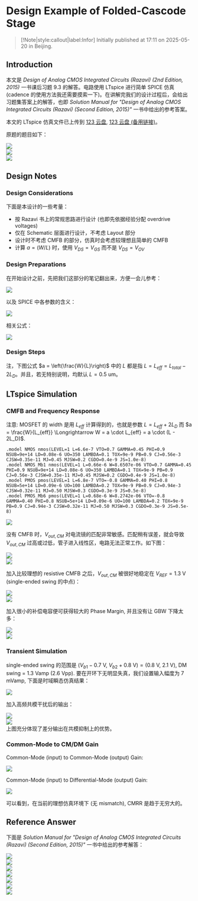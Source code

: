 # Design Example of Folded-Cascode Stage

> [!Note|style:callout|label:Infor]
> Initially published at 17:11 on 2025-05-20 in Beijing.

## Introduction

本文是 *Design of Analog CMOS Integrated Circuits (Razavi) (2nd Edition, 2015)* 一书课后习题 9.3 的解答。电路使用 LTspice 进行简单 SPICE 仿真 (cadence 的使用方法我还需要摸索一下)。在讲解完我们的设计过程后，会给出习题集答案上的解答，也即 *Solution Manual for "Design of Analog CMOS Integrated Circuits (Razavi) (Second Edition, 2015)"* 一书中给出的参考答案。


本文的 LTspice 仿真文件已上传到 [123 云盘](https://www.123684.com/s/0y0pTd-YUUj3), [123 云盘 (备用链接)](https://www.123912.com/s/0y0pTd-YUUj3)。

原题的题目如下：


<div class="center"><img src="https://imagebank-0.oss-cn-beijing.aliyuncs.com/VS-PicGo/2025-05-20-17-18-46_Design Example of Folded-Cascode Stage.png"/></div>
<div class="center"><img src="https://imagebank-0.oss-cn-beijing.aliyuncs.com/VS-PicGo/2025-05-20-17-19-12_Design Example of Folded-Cascode Stage.png"/></div>
<div class="center"><img src="https://imagebank-0.oss-cn-beijing.aliyuncs.com/VS-PicGo/2025-05-20-17-20-02_Design Example of Folded-Cascode Stage.png"/></div>

## Design Notes

### Design Considerations

下面是本设计的一些考量：
- 按 Razavi 书上的常规思路进行设计 (也即先依据经验分配 overdrive voltages)
- 仅在 Schematic 层面进行设计，不考虑 Layout 部分
- 设计时不考虑 CMFB 的部分，仿真时会考虑较理想且简单的 CMFB
- 计算 $a = (W/L)$ 时，使用 $V_{DS} = V_{GS}$ 而不是 $V_{DS} = V_{OV}$

### Design Preparations

在开始设计之前，先把我们这部分的笔记翻出来，方便一会儿参考：

<div class="center"><img src="https://imagebank-0.oss-cn-beijing.aliyuncs.com/VS-PicGo/2025-05-20-17-30-52_Design Example of Folded-Cascode Stage.png"/></div>

以及 SPICE 中各参数的含义：
<div class="center"><img src="https://imagebank-0.oss-cn-beijing.aliyuncs.com/VS-PicGo/2025-05-20-17-49-58_Design Example of Folded-Cascode Stage.png"/></div>

相关公式：
<div class="center"><img src="https://imagebank-0.oss-cn-beijing.aliyuncs.com/VS-PicGo/2025-05-20-17-51-32_Design Example of Folded-Cascode Stage.png"/></div>

### Design Steps

<!-- 这一部分，我们用比例法来分配 overdrive voltages. 以普通 cascode stage 为例，可以设 M9 占 1 份, M1 ~ M4 占 1.4 份而 M5 ~ M8 占 1.8 份；回到 folded-cascode stage, 就是 $M_{5,6} = 1\times V_1$, $M_{1,2} = M_{3,4} = 1.4\times V_1$, $M_{7,8} = M_{9,10} = 1.8\times V_1$. 这样一共消耗 $V_{OV5,6} + V_{OV3,4} + V_{OV7,8} + V_{OV9,10} = 6 V_1$ 的 single-ended swing. $V_{DD} = 3 \ \mathrm{V}$, 要使 CM swing > 2.4 V, 需要 $6 V_1 < 1.8 \ \mathrm{V}$. 不妨设 $6 V_1 = 1.7 \ \mathrm{V} \Longrightarrow V_1 = 283.3 \ \mathrm{mV}$. 于是各个 overdrive voltage 分配如下：

<div class="center"><img src="https://imagebank-0.oss-cn-beijing.aliyuncs.com/VS-PicGo/2025-05-20-17-31-46_Design Example of Folded-Cascode Stage.png"/></div>

当然，我们这里的比例系数是比较简易的，读者可以根据经验自行调整。 -->

注，下图公式 $a = \left(\frac{W}{L}\right)$ 中的 $L$ 都是指 $L = L_{eff} = L_{total} - 2L_D$。并且，若无特别说明，均默认 $L = 0.5 \ \mathrm{um}$。


## LTspice Simulation

### CMFB and Frequency Response

注意: MOSFET 的 width 是用 $L_{eff}$ 计算得到的，也就是参数 $L = L_{eff} + 2L_D$ 而 $a = \frac{W}{L_{eff}} \Longrightarrow W = a \cdot L_{eff} = a \cdot (L - 2L_D)$.

``` spice
.model NMOS nmos(LEVEL=1 L=6.6e-7 VTO=0.7 GAMMA=0.45 PHI=0.9 NSUB=9e+14 LD=0.08e-6 UO=350 LAMBDA=0.1 TOX=9e-9 PB=0.9 CJ=0.56e-3 CJSW=0.35e-11 MJ=0.45 MJSW=0.2 CGDO=0.4e-9 JS=1.0e-8)
.model NMOS_Mb1 nmos(LEVEL=1 L=0.66e-6 W=8.6507e-06 VTO=0.7 GAMMA=0.45 PHI=0.9 NSUB=9e+14 LD=0.08e-6 UO=350 LAMBDA=0.1 TOX=9e-9 PB=0.9 CJ=0.56e-3 CJSW=0.35e-11 MJ=0.45 MJSW=0.2 CGDO=0.4e-9 JS=1.0e-8)
.model PMOS pmos(LEVEL=1 L=6.8e-7 VTO=-0.8 GAMMA=0.40 PHI=0.8 NSUB=5e+14 LD=0.09e-6 UO=100 LAMBDA=0.2 TOX=9e-9 PB=0.9 CJ=0.94e-3 CJSW=0.32e-11 MJ=0.50 MJSW=0.3 CGDO=0.3e-9 JS=0.5e-8)
.model PMOS_Mb6 pmos(LEVEL=1 L=0.68e-6 W=8.2742e-06 VTO=-0.8 GAMMA=0.40 PHI=0.8 NSUB=5e+14 LD=0.09e-6 UO=100 LAMBDA=0.2 TOX=9e-9 PB=0.9 CJ=0.94e-3 CJSW=0.32e-11 MJ=0.50 MJSW=0.3 CGDO=0.3e-9 JS=0.5e-8)
```




<div class="center"><img src="https://imagebank-0.oss-cn-beijing.aliyuncs.com/VS-PicGo/2025-05-21-00-57-50_Design Example of Folded-Cascode Stage.png"/></div>

没有 CMFB 时，$V_{out,CM}$ 对电流镜的匹配非常敏感。匹配稍有误差，就会导致 $V_{out,CM}$ 过高或过低，管子进入线性区，电路无法正常工作。如下图：
<div class="center"><img src="https://imagebank-0.oss-cn-beijing.aliyuncs.com/VS-PicGo/2025-05-21-01-21-14_Design Example of Folded-Cascode Stage.png"/></div>
<div class="center"><img src="https://imagebank-0.oss-cn-beijing.aliyuncs.com/VS-PicGo/2025-05-21-00-58-19_Design Example of Folded-Cascode Stage.png"/></div>


加入比较理想的 resistive CMFB 之后，$V_{out,CM}$ 被很好地稳定在 $V_{REF} = 1.3 \ \mathrm{V}$ (single-ended swing 的中点)：
<div class="center"><img src="https://imagebank-0.oss-cn-beijing.aliyuncs.com/VS-PicGo/2025-05-21-01-20-26_Design Example of Folded-Cascode Stage.png"/></div>
<div class="center"><img src="https://imagebank-0.oss-cn-beijing.aliyuncs.com/VS-PicGo/2025-05-21-01-16-54_Design Example of Folded-Cascode Stage.png"/></div>

加入很小的补偿电容便可获得较大的 Phase Margin, 并且没有让 GBW 下降太多：
<div class="center"><img src="https://imagebank-0.oss-cn-beijing.aliyuncs.com/VS-PicGo/2025-05-21-01-33-39_Design Example of Folded-Cascode Stage.png"/></div>
<div class="center"><img src="https://imagebank-0.oss-cn-beijing.aliyuncs.com/VS-PicGo/2025-05-21-01-30-46_Design Example of Folded-Cascode Stage.png"/></div>

### Transient Simulation

single-ended swing 的范围是 $(V_{b1} - 0.7 \ \mathrm{V},\ V_{b2} + 0.8 \ \mathrm{V}) = (0.8 \ \mathrm{V},\ 2.1 \ \mathrm{V})$, DM swing = 1.3 Vamp (2.6 Vpp). 要在开环下无明显失真，我们设置输入幅度为 7 mVamp, 下面是时域瞬态仿真结果：
<div class="center"><img src="https://imagebank-0.oss-cn-beijing.aliyuncs.com/VS-PicGo/2025-05-21-15-32-28_Design Example of Folded-Cascode Stage.png"/></div>

加入高频共模干扰后的输出：
<div class="center"><img src="https://imagebank-0.oss-cn-beijing.aliyuncs.com/VS-PicGo/2025-05-21-15-35-50_Design Example of Folded-Cascode Stage.png"/></div>
<div class="center"><img src="https://imagebank-0.oss-cn-beijing.aliyuncs.com/VS-PicGo/2025-05-21-15-37-16_Design Example of Folded-Cascode Stage.png"/></div>
上图充分体现了差分输出在共模抑制上的优势。

### Common-Mode to CM/DM Gain


Common-Mode (input) to Common-Mode (output) Gain:
<div class="center"><img src="https://imagebank-0.oss-cn-beijing.aliyuncs.com/VS-PicGo/2025-05-21-15-41-57_Design Example of Folded-Cascode Stage.png"/></div>

Common-Mode (input) to Differential-Mode (output) Gain:
<div class="center"><img src="https://imagebank-0.oss-cn-beijing.aliyuncs.com/VS-PicGo/2025-05-21-20-26-10_Design Example of Folded-Cascode Stage.png"/></div>

可以看到，在当前的理想仿真环境下 (无 mismatch), CMRR 是趋于无穷大的。


## Reference Answer

下面是 *Solution Manual for "Design of Analog CMOS Integrated Circuits (Razavi) (Second Edition, 2015)"* 一书中给出的参考解答：

<div class="center"><img src="https://imagebank-0.oss-cn-beijing.aliyuncs.com/VS-PicGo/2025-05-21-15-52-21_Design Example of Folded-Cascode Stage.png"/></div>
<div class="center"><img src="https://imagebank-0.oss-cn-beijing.aliyuncs.com/VS-PicGo/2025-05-21-15-52-44_Design Example of Folded-Cascode Stage.png"/></div>
<div class="center"><img src="https://imagebank-0.oss-cn-beijing.aliyuncs.com/VS-PicGo/2025-05-21-15-53-07_Design Example of Folded-Cascode Stage.png"/></div>
<div class="center"><img src="https://imagebank-0.oss-cn-beijing.aliyuncs.com/VS-PicGo/2025-05-21-15-53-17_Design Example of Folded-Cascode Stage.png"/></div>
<div class="center"><img src="https://imagebank-0.oss-cn-beijing.aliyuncs.com/VS-PicGo/2025-05-21-15-53-30_Design Example of Folded-Cascode Stage.png"/></div>
<div class="center"><img src="https://imagebank-0.oss-cn-beijing.aliyuncs.com/VS-PicGo/2025-05-21-15-53-42_Design Example of Folded-Cascode Stage.png"/></div>
<div class="center"><img src="https://imagebank-0.oss-cn-beijing.aliyuncs.com/VS-PicGo/2025-05-21-15-53-53_Design Example of Folded-Cascode Stage.png"/></div>

